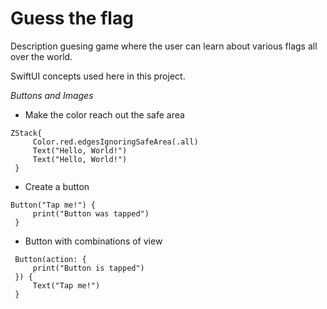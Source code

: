 #  Guess the flag
Description guesing game where the user can learn about various flags all over the world.

SwiftUI concepts used here in this project.


*Buttons and Images*
- Make the color reach out  the safe area
```
ZStack{
     Color.red.edgesIgnoringSafeArea(.all)
     Text("Hello, World!")
     Text("Hello, World!")
 }
```

- Create a button
 ```
 Button("Tap me!") {
      print("Button was tapped")
  }
```
- Button with combinations of view
```
 Button(action: {
     print("Button is tapped")
 }) {
     Text("Tap me!")
 }
```
